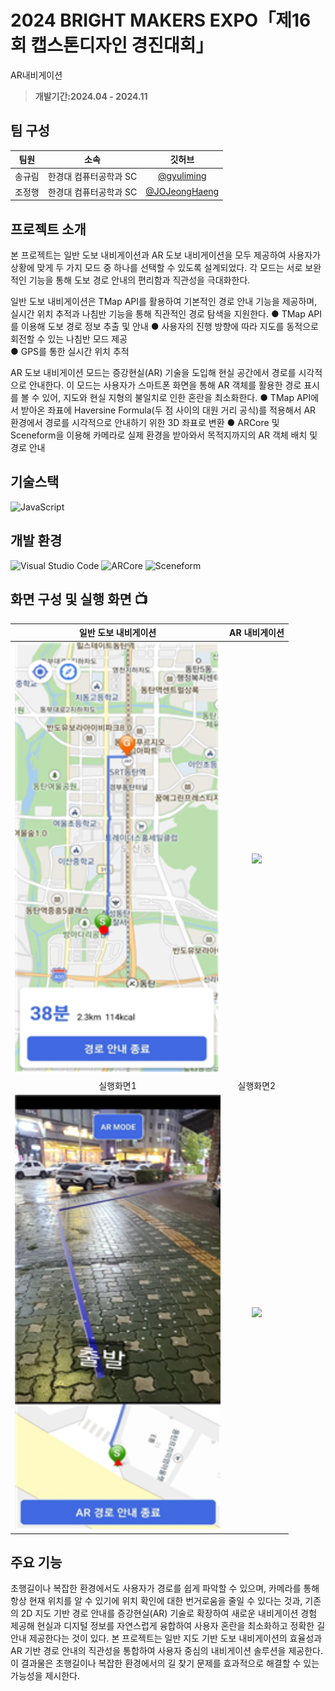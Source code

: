 # 2024 BRIGHT MAKERS EXPO「제16회 캡스톤디자인 경진대회」
AR내비게이션

> **개발기간:2024.04 - 2024.11**

## 팀 구성
|팀원|소속|깃허브|
|:---:|:---:|:---:|
|송규림|한경대 컴퓨터공학과 SC|[@gyuliming](https://github.com/gyuliming)|
|조정행|한경대 컴퓨터공학과 SC|[@JOJeongHaeng](https://github.com/JOJeongHaeng)|


## 프로젝트 소개

본 프로젝트는 일반 도보 내비게이션과 AR 도보 내비게이션을 모두 제공하여 사용자가 상황에 맞게 두 가지 모드 중 하나를 선택할 수 있도록 설계되었다. 각 모드는 서로 보완적인 기능을 통해 도보 경로 안내의 편리함과 직관성을 극대화한다.

 일반 도보 내비게이션은 TMap API를 활용하여 기본적인 경로 안내 기능을 제공하며, 실시간 위치 추적과 나침반 기능을 통해 직관적인 경로 탐색을 지원한다.
● TMap API를 이용해 도보 경로 정보 추출 및 안내
● 사용자의 진행 방향에 따라 지도를 동적으로 회전할 수 있는 나침반 모드 제공  
● GPS를 통한 실시간 위치 추적
 
 AR 도보 내비게이션 모드는 증강현실(AR) 기술을 도입해 현실 공간에서 경로를 시각적으로 안내한다. 이 모드는 사용자가 스마트폰 화면을 통해 AR 객체를 활용한 경로 표시를 볼 수 있어, 지도와 현실 지형의 불일치로 인한 혼란을 최소화한다.
● TMap API에서 받아온 좌표에 Haversine Formula(두 점 사이의 대원 거리 공식)를 적용해서 AR 환경에서 경로를 시각적으로 안내하기 위한 3D 좌표로 변환
● ARCore 및 Sceneform을 이용해 카메라로 실제 환경을 받아와서 목적지까지의 AR 객체 배치 및 경로 안내
## 기술스택
![JavaScript](https://img.shields.io/badge/JavaScript-F7DF1E?style=for-the-badge&logo=Javascript&logoColor=white)

## 개발 환경
![Visual Studio Code](https://img.shields.io/badge/Visual%20Studio%20Code-007ACC?style=for-the-badge&logo=Visual%20Studio%20Code&logoColor=white)
![ARCore](https://img.shields.io/badge/Git-F05032?style=for-the-badge&logo=Git&logoColor=white)
![Sceneform](https://img.shields.io/badge/GitHub-181717?style=for-the-badge&logo=GitHub&logoColor=white)             


## 화면 구성 및 실행 화면 📺
| 일반 도보 내비게이션 | AR 내비게이션 |
| :-------------------------------------------: | :------------: |
| <img width="329" src="image/common.png"/> | <img width="329" src="image/main.png"/> |  
| 실행화면1 | 실행화면2 |  
| <img width="329" src="image/AR.png"/> | <img width="329" src="image/run1.png"/> |

## 주요 기능

 초행길이나 복잡한 환경에서도 사용자가 경로를 쉽게 파악할 수 있으며, 카메라를 통해 항상 현재 위치를 알 수 있기에 위치 확인에 대한 번거로움을 줄일 수 있다는 것과, 
기존의 2D 지도 기반 경로 안내를 증강현실(AR) 기술로 확장하여 새로운 내비게이션 경험 제공해 현실과 디지털 정보를 자연스럽게 융합하여 사용자 혼란을 최소화하고 정확한 길 안내 제공한다는 것이 있다.
 본 프로젝트는 일반 지도 기반 도보 내비게이션의 효율성과 AR 기반 경로 안내의 직관성을 통합하여 사용자 중심의 내비게이션 솔루션을 제공한다. 이 결과물은 초행길이나 복잡한 환경에서의 길 찾기 문제를 효과적으로 해결할 수 있는 가능성을 제시한다.

